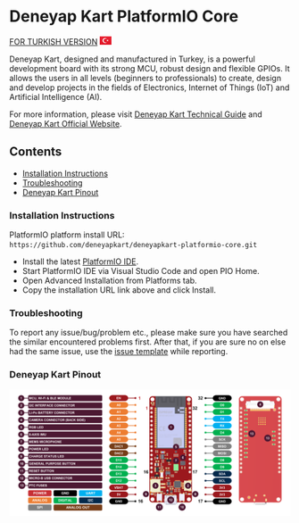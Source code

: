 # Deneyap Kart PlatformIO Core 
[FOR TURKISH VERSION](docs/README_tr.md) ![trflag](docs/tr.png)

Deneyap Kart, designed and manufactured in Turkey, is a powerful development board with its strong MCU, robust design and flexible GPIOs. It allows the users in all levels (beginners to professionals) to create, design and develop projects in the fields of Electronics, Internet of Things (IoT) and Artificial Intelligence (AI). 

For more information, please visit [Deneyap Kart Technical Guide](https://docs.deneyapkart.org/#deneyap-kart) and [Deneyap Kart Official Website](https://deneyapkart.org).

## Contents
- [Installation Instructions](#installation-instructions)
- [Troubleshooting](#troubleshooting)
- [Deneyap Kart Pinout](#deneyap-kart-pinout)

### Installation Instructions
PlatformIO platform install URL: `https://github.com/deneyapkart/deneyapkart-platformio-core.git`

- Install the latest [PlatformIO IDE](https://platformio.org/platformio-ide). 
- Start PlatformIO IDE via Visual Studio Code and open PIO Home.
- Open Advanced Installation from Platforms tab.
- Copy the installation URL link above and click Install.

### Troubleshooting
To report any issue/bug/problem etc., please make sure you have searched the similar encountered problems first. After that, if you are sure no on else had the same issue, use the [issue template](.github/ISSUE_TEMPLATE/bug_report.md) while reporting.  

### Deneyap Kart Pinout
![PinoutENG](docs/DeneyapKartPinoutENG_mpv1.0.png)
